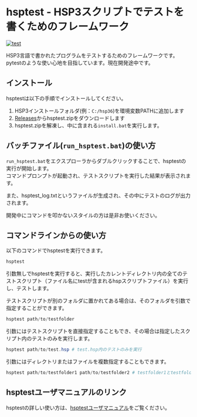 # hsptest - HSP3スクリプトでテストを書くためのフレームワーク

[![test](https://github.com/mass-0910/hsptest/actions/workflows/test.yml/badge.svg)](https://github.com/mass-0910/hsptest/actions/workflows/test.yml)

HSP3言語で書かれたプログラムをテストするためのフレームワークです。pytestのような使い心地を目指しています。現在開発途中です。

## インストール

hsptestは以下の手順でインストールしてください。

1. HSP3インストールフォルダ(例：`C:/hsp36`)を環境変数PATHに追加します
2. [Releases](https://github.com/mass-0910/hsptest/releases/latest)からhsptest.zipをダウンロードします
3. hsptest.zipを解凍し、中に含まれる`install.bat`を実行します。

## バッチファイル(`run_hsptest.bat`)の使い方

`run_hsptest.bat`をエクスプローラからダブルクリックすることで、hsptestの実行が開始します。  
コマンドプロンプトが起動され、テストスクリプトを実行した結果が表示されます。

また、hsptest_log.txtというファイルが生成され、その中にテストのログが出力されます。

開発中にコマンドを叩かないスタイルの方は是非お使いください。

## コマンドラインからの使い方

以下のコマンドでhsptestを実行できます。  

```powershell
hsptest
```

引数無しでhsptestを実行すると、実行したカレントディレクトリ内の全てのテストスクリプト（ファイル名にtestが含まれるhspスクリプトファイル）を実行し、テストします。

テストスクリプトが別のフォルダに置かれてある場合は、そのフォルダを引数で指定することができます。

```powershell
hsptest path/to/testfolder
```

引数にはテストスクリプトを直接指定することもでき、その場合は指定したスクリプト内のテストのみを実行します。

```powershell
hsptest path/to/test.hsp # test.hsp内のテストのみを実行
```

引数にはディレクトリまたはファイルを複数指定することもできます。

```powershell
hsptest path/to/testfolder1 path/to/testfolder2 # testfolder1とtestfolder2の中身を連続でテストする
```
## hsptestユーザマニュアルのリンク

hsptestの詳しい使い方は、[hsptestユーザマニュアル](https://github.com/mass-0910/hsptest/wiki/hsptest%E3%83%A6%E3%83%BC%E3%82%B6%E3%83%9E%E3%83%8B%E3%83%A5%E3%82%A2%E3%83%AB)をご覧ください。